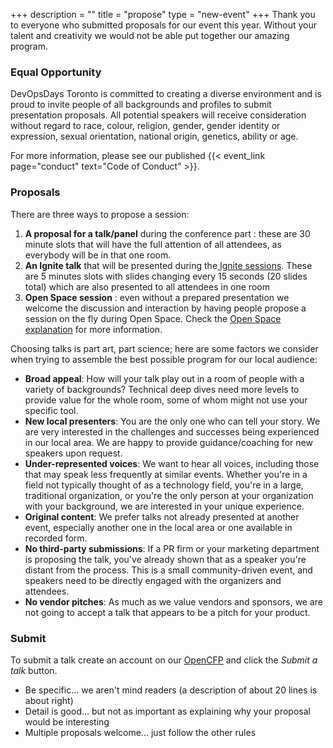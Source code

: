 +++
description = ""
title = "propose"
type = "new-event"
+++
Thank you to everyone who submitted proposals for our event this year. Without your talent and creativity we would not be able put together our amazing program.

### Equal Opportunity

DevOpsDays Toronto is committed to creating a diverse environment and is proud to invite people of all backgrounds and profiles to submit presentation proposals. All potential speakers will receive consideration without regard to race, colour, religion, gender, gender identity or expression, sexual orientation, national origin, genetics, ability or age.

For more information, please see our published {{< event_link page="conduct" text="Code of Conduct" >}}.

### Proposals

There are three ways to propose a session:

1. __A proposal for a talk/panel__ during the conference part : these are 30 minute slots that will have the full attention of all attendees, as everybody will be in that one room.
2. __An Ignite talk__ that will be presented during the<a href="/pages/ignite-talks-format"> Ignite sessions</a>. These are 5 minutes slots with slides changing every 15 seconds (20 slides total) which are also presented to all attendees in one room
3. __Open Space session__ : even without a prepared presentation we welcome the discussion and interaction by having people propose a session on the fly during Open Space. Check the <a href="/pages/open-space-format">Open Space explanation</a> for more information.

Choosing talks is part art, part science; here are some factors we consider when trying to assemble the best possible program for our local audience:

- __Broad appeal__: How will your talk play out in a room of people with a variety of backgrounds? Technical deep dives need more levels to provide value for the whole room, some of whom might not use your specific tool.
- __New local presenters__: You are the only one who can tell your story. We are very interested in the challenges and successes being experienced in our local area. We are happy to provide guidance/coaching for new speakers upon request.
- __Under-represented voices__: We want to hear all voices, including those that may speak less frequently at similar events. Whether you're in a field not typically thought of as a technology field, you're in a large, traditional organization, or you're the only person at your organization with your background, we are interested in your unique experience.
- __Original content__: We prefer talks not already presented at another event, especially another one in the local area or one available in recorded form.
- __No third-party submissions__: If a PR firm or your marketing department is proposing the talk, you've already shown that as a speaker you're distant from the process. This is a small community-driven event, and speakers need to be directly engaged with the organizers and attendees.
- __No vendor pitches__: As much as we value vendors and sponsors, we are not going to accept a talk that appears to be a pitch for your product.

### Submit

To submit a talk create an account on our <a href="https://cfp.devopsto.com/" target="_blank">OpenCFP</a> and click the _Submit a talk_ button.

- Be specific... we aren't mind readers (a description of about 20 lines is about right)
- Detail is good... but not as important as explaining why your proposal would be interesting
- Multiple proposals welcome... just follow the other rules